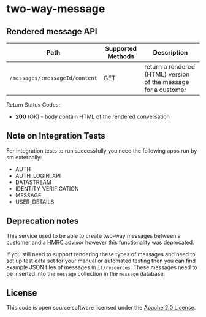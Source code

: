 # two-way-message

## Rendered message API

| Path                                   | Supported Methods | Description                                                    |
|----------------------------------------|-------------------|----------------------------------------------------------------|
| `/messages/:messageId/content`         | GET               | return a rendered (HTML) version of the message for a customer |

Return Status Codes:
- **200** (OK) - body contain HTML of the rendered conversation

## Note on Integration Tests

For integration tests to run successfully you need the following apps run by sm externally:
 - AUTH
 - AUTH_LOGIN_API
 - DATASTREAM
 - IDENTITY_VERIFICATION
 - MESSAGE
 - USER_DETAILS

## Deprecation notes
This service used to be able to create two-way messages between a customer and a HMRC advisor
however this functionality was deprecated.

If you still need to support rendering these types of messages and need to set up test data set for
your manual or automated testing then you can find example JSON files of messages in `it/resources`.
These messages need to be inserted into the `message` collection in the `message` database.

## License
This code is open source software licensed under the [Apache 2.0 License]("http://www.apache.org/licenses/LICENSE-2.0.html").
